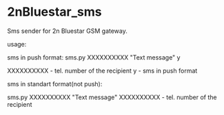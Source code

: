 # 2nBluestar_sms
Sms sender for 2n Bluestar GSM gateway.

usage:

sms in push format:
sms.py XXXXXXXXXX "Text message" y

XXXXXXXXXX - tel. number оf the recipient
y - sms in push format

sms in standart format(not push):

sms.py XXXXXXXXXX "Text message"
XXXXXXXXXX - tel. number оf the recipient

